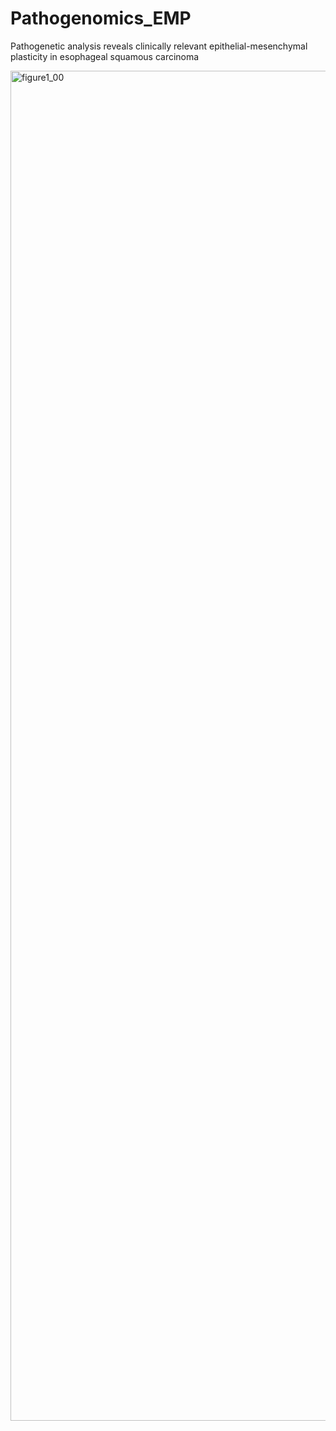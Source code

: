 # Pathogenomics_EMP
Pathogenetic analysis reveals clinically relevant epithelial-mesenchymal plasticity in esophageal squamous carcinoma

<img width="1440" height="2160" alt="figure1_00" src="https://github.com/user-attachments/assets/811150f4-1199-4ac1-8823-6b86c1f24ef8" />
